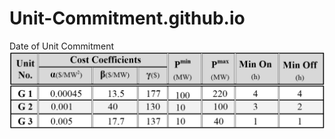 # Unit-Commitment.github.io
Date of Unit Commitment
![Parameters of generators of the 6-bus system](https://github.com/hdj97/Unit-Commitment.github.io/blob/main/Data%20of%206-Bus.png)
